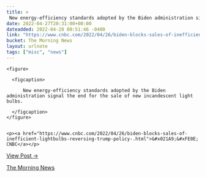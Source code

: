 ```yaml
---
title: > 
 New energy-efficiency standards adopted by the Biden administration signal the end for the sale of new incandescent light bulbs.
date: 2022-04-27T20:31:00+00:00
dateadded: 2022-04-28 00:51:46 -0400
link: "https://www.cnbc.com/2022/04/26/biden-blocks-sales-of-inefficient-lightbulbs-reversing-trump-policy-.html"
bucket: The Morning News
layout: urlnote
tags: ["misc", "news"]
--- 
```




  
    
  

  
    <figure>
      
      <figcaption>
        
          New energy-efficiency standards adopted by the Biden administration signal the end for the sale of new incandescent light bulbs.
        
      </figcaption>
    </figure>

    
    <p><a href="https://www.cnbc.com/2022/04/26/biden-blocks-sales-of-inefficient-lightbulbs-reversing-trump-policy-.html">&#x021A9;&#xFE0E; CNBC</a></p>
    
  
  <p><a href="https://themorningnews.org/p/the-end-of-incandescent-light-bulbs">View Post &rarr;</a></p>



 <!-- end excerpt --> 
<div class='bucket'><a class='internal-link' href='/buckets/the-morning-news'>The Morning News</a></div> 
